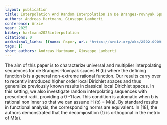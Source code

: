 ```yaml
---
layout: publication
title: Interpolation And Random Interpolation In De Branges-rovnyak Spaces
authors: Andreas Hartmann, Giuseppe Lamberti
conference: Arxiv
year: 2025
bibkey: hartmann2025interpolation
citations: 0
additional_links: [{name: Paper, url: 'https://arxiv.org/abs/2502.09094'}]
tags: []
short_authors: Andreas Hartmann, Giuseppe Lamberti
---
```

The aim of this paper is to characterize universal and multiplier
interpolating sequences for de Branges-Rovnyak spaces H (b) where the defining
function b is a general non-extreme rational function. Our results carry over
to recently introduced higher order local Dirichlet spaces and thus generalize
previously known results in classical local Dirichlet spaces. In this setting,
we also investigate random interpolating sequences with prescribed radii,
providing a 0 -1 law. This condition is automatic when b is rational non inner
so that we can assume H (b) = M(a). By standard results in functional analysis,
the corresponding norms are equivalent. In [18], the authors demonstrated that
the decomposition (1) is orthogonal in the metric of M(a).